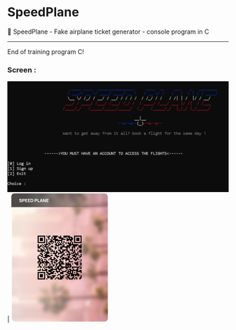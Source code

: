 # SpeedPlane

🎯 SpeedPlane - Fake airplane ticket generator - console program in C

---

End of training program C! 

### Screen :

<img src="1.png" alt="drawing" width="600"/> |
<img src="BoardingPass_SpeedPlane.png" alt="drawing" width="220"/>
